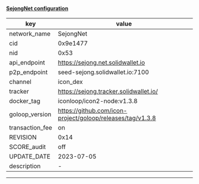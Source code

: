 #### [SejongNet configuration](https://networkinfo.solidwallet.io/node_info/SejongNet/default_configure.yml)
|key|value|
|---|---|
|network_name|SejongNet|
|cid|0x9e1477|
|nid|0x53|
|api_endpoint|https://sejong.net.solidwallet.io|
|p2p_endpoint|seed-sejong.solidwallet.io:7100|
|channel|icon_dex|
|tracker|https://sejong.tracker.solidwallet.io/|
|docker_tag|iconloop/icon2-node:v1.3.8|
|goloop_version|https://github.com/icon-project/goloop/releases/tag/v1.3.8|
|transaction_fee|on|
|REVISION|0x14|
|SCORE_audit|off|
|UPDATE_DATE|2023-07-05|
|description|-|
---
